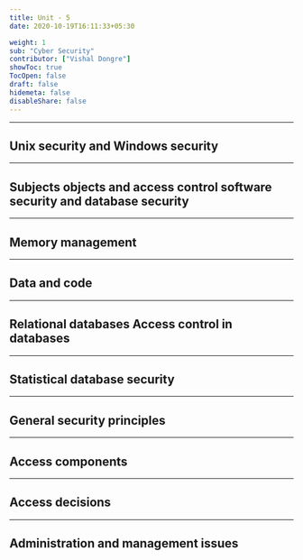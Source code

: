 ```yaml
---
title: Unit - 5
date: 2020-10-19T16:11:33+05:30

weight: 1
sub: "Cyber Security"
contributor: ["Vishal Dongre"]
showToc: true
TocOpen: false
draft: false
hidemeta: false
disableShare: false
---
```


---

## Unix security and Windows security

---

## Subjects objects and access control software security and database security

---

## Memory management

---

## Data and code

---

## Relational databases Access control in databases

---

## Statistical database security

---

## General security principles

---

## Access components

---

## Access decisions

---

## Administration and management issues
